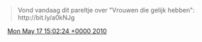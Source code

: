 > Vond vandaag dit pareltje over "Vrouwen die gelijk hebben": http://bit\.ly/a0kNJg

<img src="../../media/tweet.ico" width="12" /> [Mon May 17 15:02:24 +0000 2010](https://twitter.com/DromerDenker/status/14166093199)